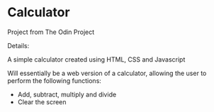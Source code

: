 # Calculator

Project from The Odin Project

Details:

A simple calculator created using HTML, CSS and Javascript

Will essentially be a web version of a calculator, allowing the user to perform the following functions:

- Add, subtract, multiply and divide
- Clear the screen
